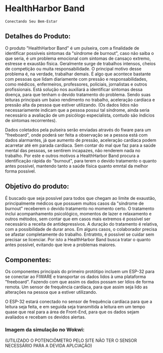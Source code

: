# HealthHarbor Band

    Conectando Seu Bem-Estar


## Detalhes do Produto:
O produto "HealthHarbor Band" é um pulseira, com a finalidade de identificar possíveis sintomas da "síndrome de burnout", caso não saiba o que seria, é um problema emocional com sintomas de cansaço extremo, estresse e exaustão física. Geralmente surge de trabalhos intensos, cheios de competição ou muita responsabilidade. O principal motivo desse problema é, na verdade, trabalhar demais. É algo que acontece bastante com pessoas que lidam diariamente com pressão e responsabilidades, como médicos, enfermeiros, professores, policiais, jornalistas e outros profissionais. Está solução nos auxiliará a identificar sintomas dessa doença, para que tenham o devido tratamento do problema. Sendo suas leituras principais um baixo rendimento no trabalho, aceleração cardíaca e pressão alta da pessoa que estiver utilizando. (Os dados lidos não necessariamente indicam que a pessoa possui tal síndrome, ainda seria necessário a avaliação de um psicólogo especialista, contudo são índicios de sintomas recorrentes).

Dados coletados pela pulseira serão enviadas através do fiware para um "freeboard", onde poderá ser feita a observação se a pessoa está com dados alarmantes, já que aumento de pressão, aceleração cardíaca podem acarretar até em parada cardíaca. Sem contar do mal que faz para a saúde mental das pessoas, se sentirem incapazes, não renderem nada no trabalho. Por este e outros motivos a HealthHarbor Band procura a identificação rápida do "burnout", para terem o devido tratamento o quanto antes possível, mantendo tanto a saúde física quanto emntal da melhor forma possível.

## Objetivo do produto:
É buscado que seja possível para todos que chegam ao limite de exaustão, principalmente médicos que possuem muitos casos da "síndrome de burnout" receberem o devido tratamento no momento certo.
O tratamento inclui acompanhamento psicológico, momentos de lazer e relaxamento e outros métodos, sem contar que em casos mais extremos é possível ser necessário a receita de antidepressivos. A duração do tratamento é relativa, com a possibilidade de durar anos. Em alguns casos, o colaborador precisa se afastar completamente do trabalho. Entratnto, é possível se cuidar sem precisar se licenciar. Por isto a HealthHarbor Band busca tratar o quanto antes possível, evitando que leve a problemas maiores.

## Componentes:

Os componentes principais do primeiro protótipo incluem um ESP-32 para se conectar ao FIWARE e transportar os dados lidos à uma plataforma "freeboard". Fazendo com que assim os dados possam ser ldios de forma remota. Um sensor de frequência cardíaca, para que assim seja lido as alterações na pessoa que a estiver utilizando.

O ESP-32 estará conectado no sensor de frequência cardíaca para que a leitura seja feita, e em seguida seja transmitida a leitura em um tempo quase que real para a área de Front-End, para que os dados sejam avalíados e recebam os devidos alertas.

### Imagem da simulação no Wokwi:
(UTILIZADO O POTENCIÔMETRO PELO SITE NÃO TER O SENSOR NECESSÁRIO PARA A DEVIDA APLCIAÇÃO)
